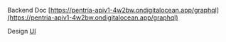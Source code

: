

Backend Doc
[https://pentria-apiv1-4w2bw.ondigitalocean.app/graphql](https://pentria-apiv1-4w2bw.ondigitalocean.app/graphql)

Design 
[UI](https://www.figma.com/file/YECUNdCS5QPIbr44ZOP19C/Pentria-Web-Design-2?type=design&node-id=9-130&t=LAI9jumrkoYBBRHP-0)
